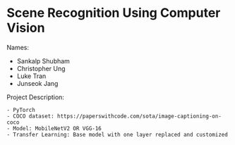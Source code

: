 # Scene Recognition Using Computer Vision

Names:
- Sankalp Shubham
- Christopher Ung
- Luke Tran
- Junseok Jang

Project Description:

    - PyTorch
    - COCO dataset: https://paperswithcode.com/sota/image-captioning-on-coco
    - Model: MobileNetV2 OR VGG-16
    - Transfer Learning: Base model with one layer replaced and customized
